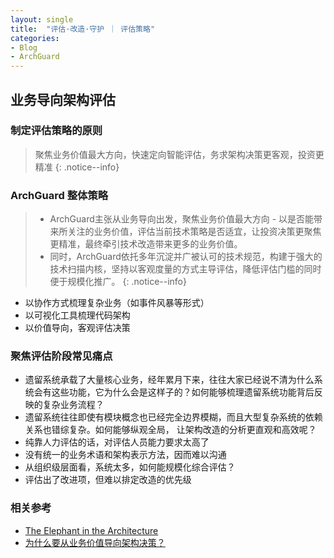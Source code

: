 ```yaml
---
layout: single
title:  "评估·改造·守护 ｜ 评估策略"
categories:
- Blog
- ArchGuard
---
```


## 业务导向架构评估

### 制定评估策略的原则
> 聚焦业务价值最大方向，快速定向智能评估，务求架构决策更客观，投资更精准
{: .notice--info}

### ArchGuard 整体策略

> - ArchGuard主张从业务导向出发，聚焦业务价值最大方向 - 以是否能带来所关注的业务价值，评估当前技术策略是否适宜，让投资决策更聚焦更精准，最终牵引技术改造带来更多的业务价值。
> - 同时，ArchGuard依托多年沉淀并广被认可的技术规范，构建于强大的技术扫描内核，坚持以客观度量的方式主导评估，降低评估门槛的同时便于规模化推广。
{: .notice--info}

* 以协作方式梳理复杂业务（如事件风暴等形式）
* 以可视化工具梳理代码架构
* 以价值导向，客观评估决策

### 聚焦评估阶段常见痛点
* 遗留系统承载了大量核心业务，经年累月下来，往往大家已经说不清为什么系统会有这些功能，它为什么会是这样子的？如何能够梳理遗留系统功能背后反映的复杂业务流程？
* 遗留系统往往即使有模块概念也已经完全边界模糊，而且大型复杂系统的依赖关系也错综复杂。如何能够纵观全局， 让架构改造的分析更直观和高效呢？
* 纯靠人力评估的话，对评估人员能力要求太高了
* 没有统一的业务术语和架构表示方法，因而难以沟通
* 从组织级层面看，系统太多，如何能规模化综合评估？
* 评估出了改进项，但难以排定改造的优先级


### 相关参考
* [The Elephant in the Architecture](https://martinfowler.com/articles/value-architectural-attribute.html)
* [为什么要从业务价值导向架构决策？](https://zhuanlan.zhihu.com/p/111293116)

